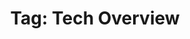 ---
layout: tag
title: "Tag: Tech Overview"
description: Showing all posts with the tag 'Tech Overview' to make it easier for you to find all the GeekWolf posts that you're interested in
tag: technical-overview
permalink: /tag/technical-overview/
---